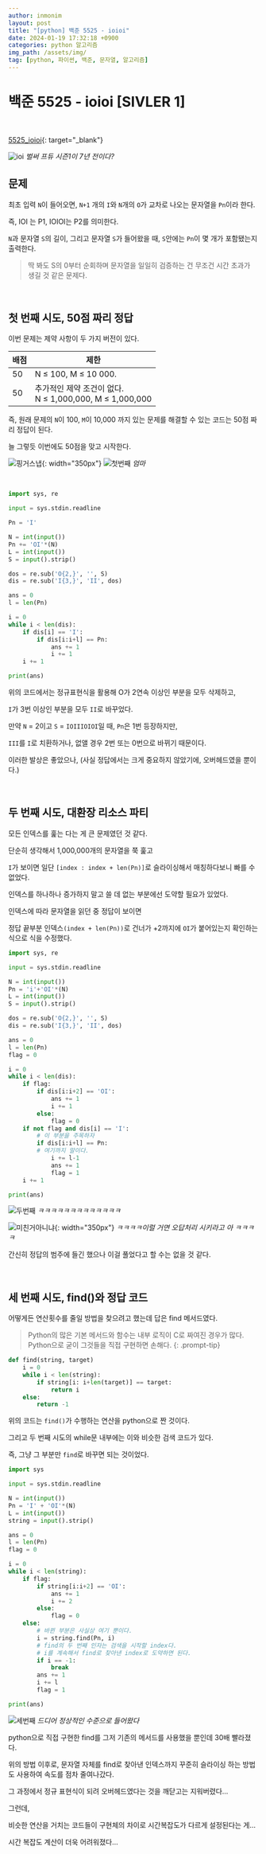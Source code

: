 ```yaml
---
author: inmonim
layout: post
title: "[python] 백준 5525 - ioioi"
date: 2024-01-19 17:32:18 +0900
categories: python 알고리즘
img_path: /assets/img/
tag: [python, 파이썬, 백준, 문자열, 알고리즘]
---
```


# 백준 5525 - ioioi [SIVLER 1]

<br>

[5525_ioioi](https://www.acmicpc.net/problem/5525){: target="_blank"}

![ioi](https://t2.genius.com/unsafe/378x378/https%3A%2F%2Fimages.genius.com%2F9d01035e237bd568adc01f536c5089ab.1000x1000x1.jpg)
_벌써 프듀 시즌1이 7년 전이다?_

## 문제

최초 입력 `N`이 들어오면, `N+1` 개의 `I`와 `N`개의 `O`가 교차로 나오는 문자열을 `Pn`이라 한다.

즉, IOI 는 P1, IOIOI는 P2를 의미한다.

`N`과 문자열 `S`의 길이, 그리고 문자열 `S`가 들어왔을 때, `S`안에는 `Pn`이 몇 개가 포함됐는지 출력한다.

>딱 봐도 S의 0부터 순회하며 문자열을 일일히 검증하는 건 무조건 시간 초과가 생길 것 같은 문제다.

<br>

## 첫 번째 시도, 50점 짜리 정답

이번 문제는 제약 사항이 두 가지 버전이 있다.

배점|제한|
---|---|
50	|N ≤ 100, M ≤ 10 000.|
50	|추가적인 제약 조건이 없다.<br> N ≤ 1,000,000, M ≤ 1,000,000 |

즉, 원래 문제의 `N`이 100, `M`이 10,000 까지 있는 문제를 해결할 수 있는 코드는 50점 짜리 정답이 된다.

늘 그렇듯 이번에도 50점을 맞고 시작한다.

![핑거스냅](jjal/핑거스냅.jpg){: width="350px"}
![첫번째](posting/ioioi첫번째.jpeg)
_엄마_

<br>

```python
import sys, re

input = sys.stdin.readline

Pn = 'I'

N = int(input())
Pn += 'OI'*(N)
L = int(input())
S = input().strip()

dos = re.sub('O{2,}', '', S)
dis = re.sub('I{3,}', 'II', dos)

ans = 0
l = len(Pn)

i = 0
while i < len(dis):
    if dis[i] == 'I':
        if dis[i:i+l] == Pn:
            ans += 1
            i += 1
    i += 1

print(ans)
```

위의 코드에서는 정규표현식을 활용해 O가 2연속 이상인 부분을 모두 삭제하고,

`I`가 3번 이상인 부분을 모두 `II`로 바꾸었다.

만약 `N` = 2이고 `S` = `IOIIIOIOI`일 때, `Pn`은 1번 등장하지만,

`III`를 `I`로 치환하거나, 없앨 경우 2번 또는 0번으로 바뀌기 때문이다.

이러한 발상은 좋았으나, (사실 정답에서는 크게 중요하지 않았기에, 오버헤드였을 뿐이다.)

<br>

## 두 번째 시도, 대환장 리소스 파티

모든 인덱스를 훑는 다는 게 큰 문제였던 것 같다.

단순히 생각해서 1,000,000개의 문자열을 쭉 훑고

`I`가 보이면 일단 `[index : index + len(Pn)]`로 슬라이싱해서 매칭하다보니 빠를 수 없었다.

인덱스를 하나하나 증가하지 말고 쓸 데 없는 부분에선 도약할 필요가 있었다.

인덱스에 따라 문자열을 읽던 중 정답이 보이면

정답 끝부분 인덱스`(index + len(Pn))`로 건너가 +2까지에 `OI`가 붙어있는지 확인하는 식으로 식을 수정했다.

```python
import sys, re

input = sys.stdin.readline

N = int(input())
Pn = 'i'+'OI'*(N)
L = int(input())
S = input().strip()

dos = re.sub('O{2,}', '', S)
dis = re.sub('I{3,}', 'II', dos)

ans = 0
l = len(Pn)
flag = 0

i = 0
while i < len(dis):
    if flag:
        if dis[i:i+2] == 'OI':
            ans += 1
            i += 1
        else:
            flag = 0
    if not flag and dis[i] == 'I':
        # 이 부분을 주목하자
        if dis[i:i+l] == Pn:
        # 여기까지 말이다.
            i += l-1
            ans += 1
            flag = 1
    i += 1

print(ans)
```

![두번째](posting/ioioi두번째.jpeg)
_ㅋㅋㅋㅋㅋㅋㅋㅋㅋㅋㅋㅋㅋ_

![미친거아니냐](jjal/미친거아니냐.jpg){: width="350px"}
_ㅋㅋㅋㅋ이럴 거면 오답처리 시키라고 아 ㅋㅋㅋㅋ_

간신히 정답의 범주에 들긴 했으나 이걸 풀었다고 할 수는 없을 것 같다.

<br>

## 세 번째 시도, find()와 정답 코드

어떻게든 연산횟수를 줄일 방법을 찾으려고 했는데 답은 find 메서드였다.

>Python의 많은 기본 메서드와 함수는 내부 로직이 C로 짜여진 경우가 많다.<br> Python으로 굳이 그것들을 직접 구현하면 손해다.
{: .prompt-tip}

```python
def find(string, target)
    i = 0
    while i < len(string):
        if string[i: i+len(target)] == target:
            return i
    else:
        return -1
```

위의 코드는 `find()`가 수행하는 연산을 python으로 짠 것이다.

그리고 두 번째 시도의 while문 내부에는 이와 비슷한 검색 코드가 있다.

즉, 그냥 그 부분만 `find`로 바꾸면 되는 것이었다.

```python
import sys

input = sys.stdin.readline

N = int(input())
Pn = 'I' + 'OI'*(N)
L = int(input())
string = input().strip()

ans = 0
l = len(Pn)
flag = 0

i = 0
while i < len(string):
    if flag:
        if string[i:i+2] == 'OI':
            ans += 1
            i += 2
        else:
            flag = 0
    else:
        # 바뀐 부분은 사실상 여기 뿐이다.
        i = string.find(Pn, i)
        # find의 두 번째 인자는 검색을 시작할 index다.
        # i를 계속해서 find로 찾아낸 index로 도약하면 된다.
        if i == -1:
            break
        ans += 1
        i += l
        flag = 1

print(ans)
```

![세번째](posting/ioioi세번째.jpeg)
_드디어 정상적인 수준으로 들어왔다_

python으로 직접 구현한 find를 그저 기존의 메서드를 사용했을 뿐인데 30배 빨라졌다.

위의 방법 이후로, 문자열 자체를 find로 찾아낸 인덱스까지 꾸준히 슬라이싱 하는 방법도 사용하여 속도를 점차 줄여나갔다.

그 과정에서 정규 표현식이 되려 오버헤드였다는 것을 깨닫고는 지워버렸다...

그런데,

비슷한 연산을 거치는 코드들이 구현체의 차이로 시간복잡도가 다르게 설정된다는 게...

시간 복잡도 계산이 더욱 어려워졌다...